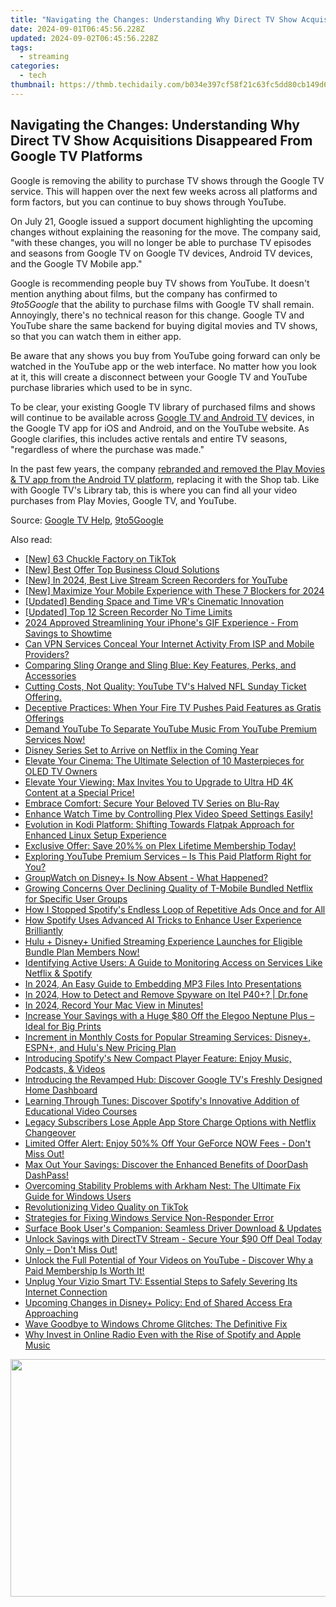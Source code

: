 ```yaml
---
title: "Navigating the Changes: Understanding Why Direct TV Show Acquisitions Disappeared From Google TV Platforms"
date: 2024-09-01T06:45:56.228Z
updated: 2024-09-02T06:45:56.228Z
tags:
  - streaming
categories:
  - tech
thumbnail: https://thmb.techidaily.com/b034e397cf58f21c63fc5dd80cb149d6528213f9e99cf7ed2375f403fbf9fc3e.jpg
---
```


## Navigating the Changes: Understanding Why Direct TV Show Acquisitions Disappeared From Google TV Platforms

Google is removing the ability to purchase TV shows through the Google TV service. This will happen over the next few weeks across all platforms and form factors, but you can continue to buy shows through YouTube.

 On July 21, Google issued a support document highlighting the upcoming changes without explaining the reasoning for the move. The company said, "with these changes, you will no longer be able to purchase TV episodes and seasons from Google TV on Google TV devices, Android TV devices, and the Google TV Mobile app."

 Google is recommending people buy TV shows from YouTube. It doesn't mention anything about films, but the company has confirmed to _9to5Google_ that the ability to purchase films with Google TV shall remain. Annoyingly, there's no technical reason for this change. Google TV and YouTube share the same backend for buying digital movies and TV shows, so that you can watch them in either app.

 Be aware that any shows you buy from YouTube going forward can only be watched in the YouTube app or the web interface. No matter how you look at it, this will create a disconnect between your Google TV and YouTube purchase libraries which used to be in sync.

 To be clear, your existing Google TV library of purchased films and shows will continue to be available across [Google TV and Android TV](https://fake-location.techidaily.com/wondering-the-best-alternative-to-hola-on-apple-iphone-6s-plus-here-is-the-answer-drfone-by-drfone-virtual-ios/) devices, in the Google TV app for iOS and Android, and on the YouTube website. As Google clarifies, this includes active rentals and entire TV seasons, "regardless of where the purchase was made."

 In the past few years, the company [rebranded and removed the Play Movies & TV app from the Android TV platform](https://facebook.techidaily.com/enhancing-real-life-experiences-by-limiting-virtual-ones/), replacing it with the Shop tab. Like with Google TV's Library tab, this is where you can find all your video purchases from Play Movies, Google TV, and YouTube.

 Source: [Google TV Help](https://support.google.com/googletv/thread/286737539/upcoming-changes-to-purchasing-tv-shows-from-google-tv), [9to5Google](https://9to5google.com/2024/07/23/google-tv-buy-shows/)

<ins class="adsbygoogle"
     style="display:block"
     data-ad-format="autorelaxed"
     data-ad-client="ca-pub-7571918770474297"
     data-ad-slot="1223367746"></ins>



<ins class="adsbygoogle"
     style="display:block"
     data-ad-client="ca-pub-7571918770474297"
     data-ad-slot="8358498916"
     data-ad-format="auto"
     data-full-width-responsive="true"></ins>

<span class="atpl-alsoreadstyle">Also read:</span>
<div><ul>
<li><a href="https://tiktok-video-recordings.techidaily.com/new-63-chuckle-factory-on-tiktok/"><u>[New] 63 Chuckle Factory on TikTok</u></a></li>
<li><a href="https://fox-links.techidaily.com/new-best-offer-top-business-cloud-solutions/"><u>[New] Best Offer  Top Business Cloud Solutions</u></a></li>
<li><a href="https://youtube-sure.techidaily.com/n-2024-best-live-stream-screen-recorders-for-youtube/"><u>[New] In 2024, Best Live Stream Screen Recorders for YouTube</u></a></li>
<li><a href="https://youtube-webster.techidaily.com/aximize-your-mobile-experience-with-these-7-blockers-for-2024/"><u>[New] Maximize Your Mobile Experience with These 7 Blockers for 2024</u></a></li>
<li><a href="https://extra-lessons.techidaily.com/updated-bending-space-and-time-vrs-cinematic-innovation/"><u>[Updated] Bending Space and Time  VR's Cinematic Innovation</u></a></li>
<li><a href="https://visual-screen-recording.techidaily.com/updated-top-12-screen-recorder-no-time-limits/"><u>[Updated] Top 12 Screen Recorder No Time Limits</u></a></li>
<li><a href="https://fox-http.techidaily.com/2024-approved-streamlining-your-iphones-gif-experience-from-savings-to-showtime/"><u>2024 Approved  Streamlining Your iPhone's GIF Experience - From Savings to Showtime</u></a></li>
<li><a href="https://media-tips.techidaily.com/can-vpn-services-conceal-your-internet-activity-from-isp-and-mobile-providers/"><u>Can VPN Services Conceal Your Internet Activity From ISP and Mobile Providers?</u></a></li>
<li><a href="https://media-tips.techidaily.com/comparing-sling-orange-and-sling-blue-key-features-perks-and-accessories/"><u>Comparing Sling Orange and Sling Blue: Key Features, Perks, and Accessories</u></a></li>
<li><a href="https://media-tips.techidaily.com/cutting-costs-not-quality-youtube-tvs-halved-nfl-sunday-ticket-offering/"><u>Cutting Costs, Not Quality: YouTube TV's Halved NFL Sunday Ticket Offering.</u></a></li>
<li><a href="https://media-tips.techidaily.com/deceptive-practices-when-your-fire-tv-pushes-paid-features-as-gratis-offerings/"><u>Deceptive Practices: When Your Fire TV Pushes Paid Features as Gratis Offerings</u></a></li>
<li><a href="https://media-tips.techidaily.com/demand-youtube-to-separate-youtube-music-from-youtube-premium-services-now/"><u>Demand YouTube To Separate YouTube Music From YouTube Premium Services Now!</u></a></li>
<li><a href="https://media-tips.techidaily.com/disney-series-set-to-arrive-on-netflix-in-the-coming-year/"><u>Disney Series Set to Arrive on Netflix in the Coming Year</u></a></li>
<li><a href="https://media-tips.techidaily.com/elevate-your-cinema-the-ultimate-selection-of-10-masterpieces-for-oled-tv-owners/"><u>Elevate Your Cinema: The Ultimate Selection of 10 Masterpieces for OLED TV Owners</u></a></li>
<li><a href="https://media-tips.techidaily.com/elevate-your-viewing-max-invites-you-to-upgrade-to-ultra-hd-4k-content-at-a-special-price/"><u>Elevate Your Viewing: Max Invites You to Upgrade to Ultra HD 4K Content at a Special Price!</u></a></li>
<li><a href="https://media-tips.techidaily.com/embrace-comfort-secure-your-beloved-tv-series-on-blu-ray/"><u>Embrace Comfort: Secure Your Beloved TV Series on Blu-Ray</u></a></li>
<li><a href="https://media-tips.techidaily.com/enhance-watch-time-by-controlling-plex-video-speed-settings-easily/"><u>Enhance Watch Time by Controlling Plex Video Speed Settings Easily!</u></a></li>
<li><a href="https://media-tips.techidaily.com/evolution-in-kodi-platform-shifting-towards-flatpak-approach-for-enhanced-linux-setup-experience/"><u>Evolution in Kodi Platform: Shifting Towards Flatpak Approach for Enhanced Linux Setup Experience</u></a></li>
<li><a href="https://media-tips.techidaily.com/exclusive-offer-save-20-on-plex-lifetime-membership-today/"><u>Exclusive Offer: Save 20%% on Plex Lifetime Membership Today!</u></a></li>
<li><a href="https://media-tips.techidaily.com/exploring-youtube-premium-services-is-this-paid-platform-right-for-you/"><u>Exploring YouTube Premium Services – Is This Paid Platform Right for You?</u></a></li>
<li><a href="https://media-tips.techidaily.com/groupwatch-on-disneyplus-is-now-absent-what-happened/"><u>GroupWatch on Disney+ Is Now Absent - What Happened?</u></a></li>
<li><a href="https://media-tips.techidaily.com/growing-concerns-over-declining-quality-of-t-mobile-bundled-netflix-for-specific-user-groups/"><u>Growing Concerns Over Declining Quality of T-Mobile Bundled Netflix for Specific User Groups</u></a></li>
<li><a href="https://media-tips.techidaily.com/how-i-stopped-spotifys-endless-loop-of-repetitive-ads-once-and-for-all/"><u>How I Stopped Spotify's Endless Loop of Repetitive Ads Once and for All</u></a></li>
<li><a href="https://media-tips.techidaily.com/how-spotify-uses-advanced-ai-tricks-to-enhance-user-experience-brilliantly/"><u>How Spotify Uses Advanced AI Tricks to Enhance User Experience Brilliantly</u></a></li>
<li><a href="https://media-tips.techidaily.com/hulu-plus-disneyplus-unified-streaming-experience-launches-for-eligible-bundle-plan-members-now/"><u>Hulu + Disney+ Unified Streaming Experience Launches for Eligible Bundle Plan Members Now!</u></a></li>
<li><a href="https://media-tips.techidaily.com/identifying-active-users-a-guide-to-monitoring-access-on-services-like-netflix-and-spotify/"><u>Identifying Active Users: A Guide to Monitoring Access on Services Like Netflix & Spotify</u></a></li>
<li><a href="https://extra-lessons.techidaily.com/in-2024-an-easy-guide-to-embedding-mp3-files-into-presentations/"><u>In 2024, An Easy Guide to Embedding MP3 Files Into Presentations</u></a></li>
<li><a href="https://android-location-track.techidaily.com/in-2024-how-to-detect-and-remove-spyware-on-itel-p40plus-drfone-by-drfone-virtual-android/"><u>In 2024, How to Detect and Remove Spyware on Itel P40+? | Dr.fone</u></a></li>
<li><a href="https://screen-sharing-recording.techidaily.com/1715860650204-in-2024-record-your-mac-view-in-minutes/"><u>In 2024, Record Your Mac View in Minutes!</u></a></li>
<li><a href="https://hardware-tips.techidaily.com/increase-your-savings-with-a-huge-80-off-the-elegoo-neptune-plus-ideal-for-big-prints/"><u>Increase Your Savings with a Huge $80 Off the Elegoo Neptune Plus – Ideal for Big Prints</u></a></li>
<li><a href="https://media-tips.techidaily.com/increment-in-monthly-costs-for-popular-streaming-services-disneyplus-espnplus-and-hulus-new-pricing-plan/"><u>Increment in Monthly Costs for Popular Streaming Services: Disney+, ESPN+, and Hulu's New Pricing Plan</u></a></li>
<li><a href="https://media-tips.techidaily.com/introducing-spotifys-new-compact-player-feature-enjoy-music-podcasts-and-videos/"><u>Introducing Spotify's New Compact Player Feature: Enjoy Music, Podcasts, & Videos</u></a></li>
<li><a href="https://media-tips.techidaily.com/introducing-the-revamped-hub-discover-google-tvs-freshly-designed-home-dashboard/"><u>Introducing the Revamped Hub: Discover Google TV's Freshly Designed Home Dashboard</u></a></li>
<li><a href="https://media-tips.techidaily.com/learning-through-tunes-discover-spotifys-innovative-addition-of-educational-video-courses/"><u>Learning Through Tunes: Discover Spotify's Innovative Addition of Educational Video Courses</u></a></li>
<li><a href="https://media-tips.techidaily.com/legacy-subscribers-lose-apple-app-store-charge-options-with-netflix-changeover/"><u>Legacy Subscribers Lose Apple App Store Charge Options with Netflix Changeover</u></a></li>
<li><a href="https://media-tips.techidaily.com/limited-offer-alert-enjoy-50-off-your-geforce-now-fees-dont-miss-out/"><u>Limited Offer Alert: Enjoy 50%% Off Your GeForce NOW Fees - Don't Miss Out!</u></a></li>
<li><a href="https://media-tips.techidaily.com/max-out-your-savings-discover-the-enhanced-benefits-of-doordash-dashpass/"><u>Max Out Your Savings: Discover the Enhanced Benefits of DoorDash DashPass!</u></a></li>
<li><a href="https://win-blog.techidaily.com/overcoming-stability-problems-with-arkham-nest-the-ultimate-fix-guide-for-windows-users/"><u>Overcoming Stability Problems with Arkham Nest: The Ultimate Fix Guide for Windows Users</u></a></li>
<li><a href="https://fox-helps.techidaily.com/revolutionizing-video-quality-on-tiktok/"><u>Revolutionizing Video Quality on TikTok</u></a></li>
<li><a href="https://win11-tips.techidaily.com/strategies-for-fixing-windows-service-non-responder-error/"><u>Strategies for Fixing Windows Service Non-Responder Error</u></a></li>
<li><a href="https://win-dash.techidaily.com/surface-book-users-companion-seamless-driver-download-and-updates/"><u>Surface Book User's Companion: Seamless Driver Download & Updates</u></a></li>
<li><a href="https://media-tips.techidaily.com/unlock-savings-with-directtv-stream-secure-your-90-off-deal-today-only-dont-miss-out/"><u>Unlock Savings with DirectTV Stream - Secure Your $90 Off Deal Today Only – Don't Miss Out!</u></a></li>
<li><a href="https://media-tips.techidaily.com/unlock-the-full-potential-of-your-videos-on-youtube-discover-why-a-paid-membership-is-worth-it/"><u>Unlock the Full Potential of Your Videos on YouTube - Discover Why a Paid Membership Is Worth It!</u></a></li>
<li><a href="https://media-tips.techidaily.com/unplug-your-vizio-smart-tv-essential-steps-to-safely-severing-its-internet-connection/"><u>Unplug Your Vizio Smart TV: Essential Steps to Safely Severing Its Internet Connection</u></a></li>
<li><a href="https://media-tips.techidaily.com/upcoming-changes-in-disneyplus-policy-end-of-shared-access-era-approaching/"><u>Upcoming Changes in Disney+ Policy: End of Shared Access Era Approaching</u></a></li>
<li><a href="https://win-able.techidaily.com/wave-goodbye-to-windows-chrome-glitches-the-definitive-fix/"><u>Wave Goodbye to Windows Chrome Glitches: The Definitive Fix</u></a></li>
<li><a href="https://media-tips.techidaily.com/why-invest-in-online-radio-even-with-the-rise-of-spotify-and-apple-music/"><u>Why Invest in Online Radio Even with the Rise of Spotify and Apple Music</u></a></li>
</ul></div>

<!-- affiliate ads begin -->
<a href="https://twopages.pxf.io/c/5597632/2016067/18544" target="_top" id="2016067"><img src="//a.impactradius-go.com/display-ad/18544-2016067" border="0" alt="" width="1020" height="380"/></a><img height="0" width="0" src="https://imp.pxf.io/i/5597632/2016067/18544" style="position:absolute;visibility:hidden;" border="0" />
<!-- affiliate ads end -->